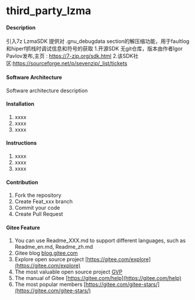 # third_party_lzma

#### Description
引入7z LzmaSDK 提供对 .gnu_debugdata section的解压缩功能，用于faultlog和hiperf抓栈时调试信息和符号的获取
1.开源SDK 无git仓库，版本由作者Igor Pavlov发布,主页 : https://7-zip.org/sdk.html
2.该SDK社区:https://sourceforge.net/p/sevenzip/_list/tickets

#### Software Architecture
Software architecture description

#### Installation

1.  xxxx
2.  xxxx
3.  xxxx

#### Instructions

1.  xxxx
2.  xxxx
3.  xxxx

#### Contribution

1.  Fork the repository
2.  Create Feat_xxx branch
3.  Commit your code
4.  Create Pull Request


#### Gitee Feature

1.  You can use Readme\_XXX.md to support different languages, such as Readme\_en.md, Readme\_zh.md
2.  Gitee blog [blog.gitee.com](https://blog.gitee.com)
3.  Explore open source project [https://gitee.com/explore](https://gitee.com/explore)
4.  The most valuable open source project [GVP](https://gitee.com/gvp)
5.  The manual of Gitee [https://gitee.com/help](https://gitee.com/help)
6.  The most popular members  [https://gitee.com/gitee-stars/](https://gitee.com/gitee-stars/)
